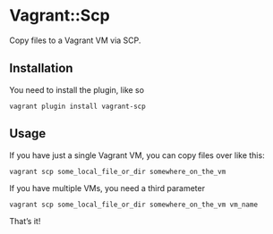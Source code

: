 # Vagrant::Scp

Copy files to a Vagrant VM via SCP.

## Installation

You need to install the plugin, like so

    vagrant plugin install vagrant-scp

## Usage

If you have just a single Vagrant VM, you can copy files over like this:

    vagrant scp some_local_file_or_dir somewhere_on_the_vm

If you have multiple VMs, you need a third parameter

    vagrant scp some_local_file_or_dir somewhere_on_the_vm vm_name

That’s it!
